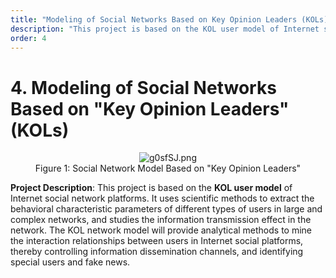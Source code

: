 ```yaml
---
title: "Modeling of Social Networks Based on Key Opinion Leaders (KOLs)"
description: "This project is based on the KOL user model of Internet social network platforms, using scientific methods to extract behavioral characteristic parameters of different types of users in large and complex networks."
order: 4
---
```


# 4. Modeling of Social Networks Based on "Key Opinion Leaders" (KOLs)

<div align=center><img src="https://z3.ax1x.com/2021/05/13/g0sfSJ.png" alt="g0sfSJ.png" border="0" /></div>

<center>Figure 1: Social Network Model Based on "Key Opinion Leaders"</center>

**Project Description**: This project is based on the **KOL user model** of Internet social network platforms. It uses scientific methods to extract the behavioral characteristic parameters of different types of users in large and complex networks, and studies the information transmission effect in the network. The KOL network model will provide analytical methods to mine the interaction relationships between users in Internet social platforms, thereby controlling information dissemination channels, and identifying special users and fake news.